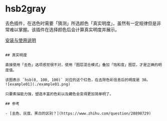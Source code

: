 # hsb2gray

去色插件，在选色时需要「猜测」所选颜色「真实明度」，虽然有一定规律但是非常难以掌握。该插件在选择颜色后会计算真实明度并展示。

[安装与使用说明](https://ltaoo.github.io/color2gray)

```

## 真实明度

直接使用「去色」选项感觉很不对，使用「图层混合模式」叠加「饱和度」图层，才是正确的明度值。

该图表示 `hsb(0, 100, 100)` 对应的这个红色，在去除色彩信息后的明度是 30。
![example01](./example01.png)

只要素描能力强，塑造丰富的色彩以及藏色会变得更加简单明了。

## 参考

- [去色、灰度、黑白的区别？](https://www.zhihu.com/question/28898729)